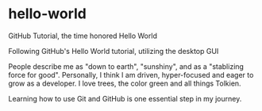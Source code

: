 # hello-world
GitHub Tutorial, the time honored Hello World

Following GitHub's Hello World tutorial, utilizing the desktop GUI

People describe me as "down to earth", "sunshiny", and as a "stablizing force for good". 
Personally, I think I am driven, hyper-focused and eager to grow as a developer.
I love trees, the color green and all things Tolkien.

Learning how to use Git and GitHub is one essential step in my journey.